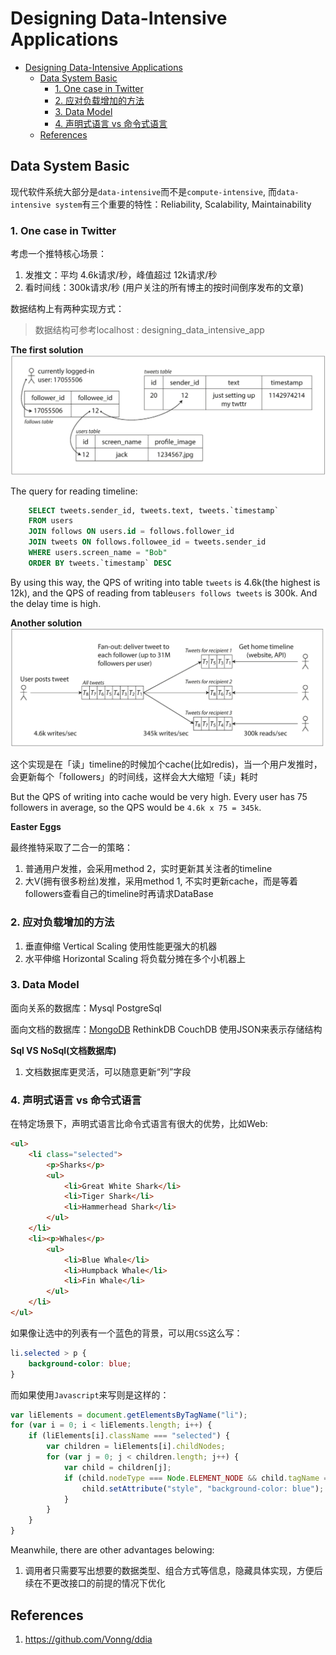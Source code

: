 # Designing Data-Intensive Applications

- [Designing Data-Intensive Applications](#designing-data-intensive-applications)
  - [Data System Basic](#data-system-basic)
    - [1. One case in Twitter](#1-one-case-in-twitter)
    - [2. 应对负载增加的方法](#2-应对负载增加的方法)
    - [3. Data Model](#3-data-model)
    - [4. 声明式语言 vs 命令式语言](#4-声明式语言-vs-命令式语言)
  - [References](#references)

## Data System Basic

现代软件系统大部分是`data-intensive`而不是`compute-intensive`,
而`data-intensive system`有三个重要的特性：Reliability, Scalability, Maintainability

### 1. One case in Twitter

考虑一个推特核心场景：
1. 发推文：平均 4.6k请求/秒，峰值超过 12k请求/秒
2. 看时间线：300k请求/秒 (用户关注的所有博主的按时间倒序发布的文章)

数据结构上有两种实现方式：
> 数据结构可参考localhost : designing_data_intensive_app

**The first solution**
![](img/fig1-2.png)

The query for reading timeline:
```sql
    SELECT tweets.sender_id, tweets.text, tweets.`timestamp`
    FROM users
    JOIN follows ON users.id = follows.follower_id
    JOIN tweets ON follows.followee_id = tweets.sender_id
    WHERE users.screen_name = "Bob"
    ORDER BY tweets.`timestamp` DESC
```

By using this way, the QPS of writing into table `tweets` is 4.6k(the highest is 12k), and the QPS of reading from table`users follows tweets` is 300k. And the delay time is high.

**Another solution**
![](img/fig1-3.png)

这个实现是在「读」timeline的时候加个cache(比如redis)，当一个用户发推时，会更新每个「followers」的时间线，这样会大大缩短「读」耗时

But the QPS of writing into cache would be very high. Every user has 75 followers in average, so the QPS would be `4.6k x 75 = 345k`.

**Easter Eggs**

最终推特采取了二合一的策略：
1. 普通用户发推，会采用method 2，实时更新其关注者的timeline
2. 大V(拥有很多粉丝)发推，采用method 1, 不实时更新cache，而是等着followers查看自己的timeline时再请求DataBase

### 2. 应对负载增加的方法

1. 垂直伸缩 Vertical Scaling 使用性能更强大的机器
2. 水平伸缩 Horizontal Scaling 将负载分摊在多个小机器上

### 3. Data Model

面向关系的数据库：Mysql PostgreSql

面向文档的数据库：[MongoDB](mongodb.md) RethinkDB CouchDB 使用JSON来表示存储结构

**Sql VS NoSql(文档数据库)**
1. 文档数据库更灵活，可以随意更新“列”字段


### 4. 声明式语言 vs 命令式语言

在特定场景下，声明式语言比命令式语言有很大的优势，比如Web:

```html
<ul>
    <li class="selected">
        <p>Sharks</p>
        <ul>
            <li>Great White Shark</li>
            <li>Tiger Shark</li>
            <li>Hammerhead Shark</li>
        </ul>
    </li>
    <li><p>Whales</p>
        <ul>
            <li>Blue Whale</li>
            <li>Humpback Whale</li>
            <li>Fin Whale</li>
        </ul>
    </li>
</ul>

```

如果像让选中的列表有一个蓝色的背景，可以用`CSS`这么写：
```css
li.selected > p {
	background-color: blue;
}

```

而如果使用`Javascript`来写则是这样的：
```js
var liElements = document.getElementsByTagName("li");
for (var i = 0; i < liElements.length; i++) {
    if (liElements[i].className === "selected") {
        var children = liElements[i].childNodes;
        for (var j = 0; j < children.length; j++) {
            var child = children[j];
            if (child.nodeType === Node.ELEMENT_NODE && child.tagName === "P") {
                child.setAttribute("style", "background-color: blue");
            }
        }
    }
}

```

Meanwhile, there are other advantages belowing:
1. 调用者只需要写出想要的数据类型、组合方式等信息，隐藏具体实现，方便后续在不更改接口的前提的情况下优化



## References
1. https://github.com/Vonng/ddia